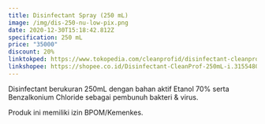 ```yaml
---
title: Disinfectant Spray (250 mL)
image: /img/dis-250-nu-low-pix.png
date: 2020-12-30T15:18:42.812Z
specification: 250 mL
price: "35000"
discount: 20%
linktokped: https://www.tokopedia.com/cleanprofid/disinfectant-cleanprof-250ml
linkshopee: https://shopee.co.id/Disinfectant-CleanProf-250mL-i.315548033.7954979354
---
```

Disinfectant berukuran 250mL dengan bahan aktif Etanol 70% serta Benzalkonium Chloride sebagai pembunuh bakteri & virus. 

Produk ini memiliki izin BPOM/Kemenkes.